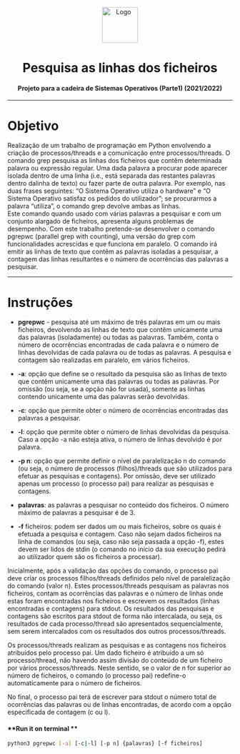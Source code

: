 <p align="center">
    <img src="https://e7.pngegg.com/pngimages/986/627/png-clipart-computer-icons-system-integration-others-miscellaneous-business-process.png" alt="Logo" width="80" height="80">
</p>

# <h1 align="center">Pesquisa as linhas dos ficheiros</h3>
<h4 align="center">Projeto para a cadeira de Sistemas Operativos (Parte1) (2021/2022)</h5>

<hr>

# Objetivo
Realização de um trabalho de programação em Python envolvendo a criação de processos/threads e a comunicação entre processos/threads.
O comando grep pesquisa as linhas dos ficheiros que contêm determinada palavra ou expressão regular. Uma dada palavra a procurar pode aparecer isolada dentro de uma linha (i.e., está separada das restantes palavras dentro dalinha de texto) ou fazer parte de outra palavra. Por exemplo, nas duas frases seguintes: “O Sistema Operativo utiliza o hardware” e “O Sistema Operativo satisfaz os pedidos do utilizador”; se procurarmos a palavra “utiliza”, o
comando grep devolve ambas as linhas. <br>
Este comando quando usado com várias palavras a pesquisar e com um conjunto alargado de ficheiros, apresenta alguns problemas de desempenho.
Com este trabalho pretende-se desenvolver o comando pgrepwc (parallel grep with counting), uma versão do grep com funcionalidades acrescidas e que funciona em paralelo. O comando irá emitir as linhas de texto que contêm as palavras isoladas a pesquisar, a contagem das linhas resultantes e o número de ocorrências das palavras a pesquisar.

<hr>

# Instruções  

* **pgrepwc** - pesquisa até um máximo de três palavras em um ou mais ficheiros, devolvendo as linhas de texto que contêm unicamente uma das palavras (isoladamente) ou todas as palavras. Também, conta o número de ocorrências encontradas de cada palavra e o número de linhas devolvidas de cada palavra ou de todas as palavras. A pesquisa e contagem são realizadas em paralelo, em vários ficheiros. 

* **-a**: opção que define se o resultado da pesquisa são as linhas de texto que contêm unicamente uma das palavras ou
todas as palavras. Por omissão (ou seja, se a opção não for usada), somente as linhas contendo unicamente uma das
palavras serão devolvidas.

* **-c**: opção que permite obter o número de ocorrências encontradas das palavras a pesquisar.

* **-l**: opção que permite obter o número de linhas devolvidas da pesquisa. Caso a opção -a não esteja ativa, o número
de linhas devolvido é por palavra.

* **-p n**: opção que permite definir o nível de paralelização n do comando (ou seja, o número de processos
(filhos)/threads que são utilizados para efetuar as pesquisas e contagens). Por omissão, deve ser utilizado apenas
um processo (o processo pai) para realizar as pesquisas e contagens.

* **palavras**: as palavras a pesquisar no conteúdo dos ficheiros. O número máximo de palavras a pesquisar é de 3.  

* **-f** ficheiros: podem ser dados um ou mais ficheiros, sobre os quais é efetuada a pesquisa e contagem. Caso
não sejam dados ficheiros na linha de comandos (ou seja, caso não seja passada a opção -f), estes devem ser lidos
de stdin (o comando no início da sua execução pedirá ao utilizador quem são os ficheiros a processar).

Inicialmente, após a validação das opções do comando, o processo pai deve criar os processos filhos/threads
definidos pelo nível de paralelização do comando (valor n). Estes processos/threads pesquisam as palavras nos
ficheiros, contam as ocorrências das palavras e o número de linhas onde estas foram encontradas nos ficheiros e
escrevem os resultados (linhas encontradas e contagens) para stdout. Os resultados das pesquisas e contagens são
escritos para stdout de forma não intercalada, ou seja, os resultados de cada processo/thread são apresentados
sequencialmente, sem serem intercalados com os resultados dos outros processos/threads. <br>

Os processos/threads realizam as pesquisas e as contagens nos ficheiros atribuídos pelo processo pai. Um dado
ficheiro é atribuído a um só processo/thread, não havendo assim divisão do conteúdo de um ficheiro por vários
processos/threads. Neste sentido, se o valor de n for superior ao número de ficheiros, o comando (o processo pai)
redefine-o automaticamente para o número de ficheiros. <br>

No final, o processo pai terá de escrever para stdout o número total de ocorrências das palavras ou de linhas
encontradas, de acordo com a opção especificada de contagem (c ou l).

#### **Run it on terminal ** 
```bash
python3 pgrepwc [-a] [-c|-l] [-p n] {palavras} [-f ficheiros]
```

